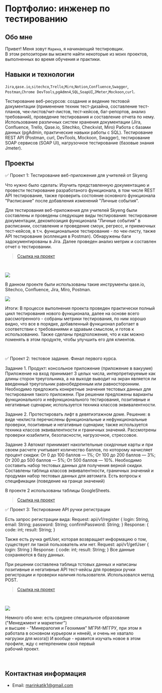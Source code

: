 # Портфолио: инженер по тестированию

## Обо мне 

Привет! Меня зовут ``Марина``, я начинающий тестировщик. <br>
В этом репозитории вы можете найти некоторые из моих проектов, выполненных во время обучения и практики.
<br>

## Навыки и технологии
``Jira``,``qase.io``,``sitechco``,``Trello``,``Miro``,``Notion``,``Confluence``,``Swagger``,<br>
``Postman``,``Chrome DevTools``,``pgAdmn4``,``SQL``,``SoapUI``,``JMeter``,``Mockoon``,``curl``.

Тестирование веб-ресурсов: создание и ведение тестовой документации (применение техник тест-дизайна, составление тест-планов, чек-листов/чит-листов, тест-кейсов, баг-репортов, анализ требований), проведение тестирования и составление отчета по нему. Использование различных систем хранения документации (Jira, Confluence, Trello, Qase.io, Sitechko, Checkvist, Miro)
Работа с базами данных (pgAdmin, практические навыки работы с SQL). Тестирование REST API (Postman, curl, DevTools, Mockoon, Swagger), тeстирование SOAP сервисов (SOAP UI), нагрузочное тестирование (базовые знания Jmeter).

## Проекты

<p> ✅ Проект 1: Тестирование веб-приложения для учителей от Skyeng</p>
<p>Что нужно было сделать: Изучить представленную документацию и провести тестирование разработаного функционала, в том числе REST API тестирование, также проверить состояние основного функционала "Расписание" после добавления изменений "Личные события". <p>
  
   Для тестирования веб-приложения для учителей Skyeng были составлены и проведены следующие виды тестирования: тестирование документации, декомпозиция функционала "Личные события" в расписании, составление и проведение смоук, регресс, и приемочных тест-кейсов, в т.ч. функциональное тестирование - по чек-листу, также API тестирование (коллекция в Postman). Обнаружены баги задокументированы в Jira. Далее проведен анализ метрик и составлен отчет о тестировании.
  
> <a href="https://drive.google.com/file/d/1da3oor3WYHxpcSvdFGXv3wsmRWfvfwNv/view?usp=sharing">Ссылка на проект</a>
  <br> 
  
<a href="http://joxi.ru/brR0a5dH846x82" target="_blank"><img src="http://dl3.joxi.net/drive/2023/06/08/0040/0046/2662446/46/c0f0867ea6.jpg"></a>
  
  В данном проекте были использованы такие инструменты qase.io, Sitechco, Confluence, Jira, Miro, Postman.
  
  <a href="http://joxi.ru/YmEXKaqiLjqNLr" target="_blank"><img src="http://dl4.joxi.net/drive/2023/06/08/0040/0046/2662446/46/a27a4c9313.jpg"></a>
  
<p>Итоги: В процессе выполнения проекта проведен практически полный цикл тестирования нового функционала, далее на основе всего рассмотренного - собраны метрики тестирования, по ним хорошо видно, что все в порядке, добавленный функционал работает в соответствии с требованиями и здравым смыслом, и готов к использованию. Также сделаны предположения, что и как можно поменять в этом продукте, чтобы улучшить его для клиентов.<p>
  <br> 
  <p> ✅ Проект 2: тестовое задание. Финал первого курса.
  
<p> Задание 1.
Продукт: консольное приложение (приложение в вакууме) Приложение на вход принимает 3 целых числа, интерпретируемые как длины сторон треугольника, а на выходе выводит на экран является ли введенный треугольник равнобедренным или равносторонним. Необходимо предложить конкретные значения тестовых данных для тестирования такого приложени.
При решении предложены варианты функционального и нефункционального тестирования, позитивные и негативные сценарии; используется техника классов эквивалентности.<p> 
<p> Задание 2.
Протестировать лифт в девятиэтажном доме.
Решение: в виде чеклиста перечислены функциональные и нефункциональные проверки, позитивные и негативные сценарии; также используется техника классов эквивалентности и граничных значений. Рассмотрены проверки юзабилити, безопасности, нагрузочное, стрессовое.
<p> Задание 3
Автомат принимает накопительные скидочные карты и при своем расчете учитывает количество баллов, по которому начисляет процент скидки:
От 0 до 100 баллов — 1%; От 100 до 200 баллов — 3%; От 200 до 500 баллов — 5%; От 500 баллов — 10%.
Необходимо составить набор тестовых данных для получения верной скидки.
Составлены таблица классов эквивалентности, граничных значений и продуман набор тестовых данных для автомата. Есть вопросы к спецификации (поведение на гранце значений)<p> 
В проекте 2 использованы таблицы GoogleSheets.

> <a href="https://docs.google.com/spreadsheets/d/1jfKwhkquWbE7_dQqD8cMBaIP__iH8oorEdi0fFqd4OU/edit?usp=sharing">Ссылка на проект</a>
 
  <p> ✅ Проект 3: Тестирование API ручки регистрации
  <p> Есть запрос регистрации вида:
Request: api/v1/register { login: String, email: String; password: String; confirmPassword: String; }
Response: { code: int; result: String; } <p>
  <p> Также есть ручка getUser, которая возвращает информацию о том, существует ли такой пользователь или нет. 
Request: api/v1/getUser { login: String }
Response: { code: int; result: String; }
Все данные сохраняются в базу данных.<p>
    <p>При решении составлена таблица тстовых данных и написаны позитивные и негативные API тест-кейсы для проверки ручки регистрации и проверки наличия пользователя. Использовался метод POST.<p>
  
> <a href="https://docs.google.com/document/d/1ferj8KTPhcAywfzWGJXslt9pD3iZE9ZJlgDljWiMJ8w/edit?usp=sharing">Ссылка на проект</a>
  <br> 
      
      

<a href="http://joxi.ru/V2VzDLGUGaEnR2" target="_blank"><img src="http://dl3.joxi.net/drive/2023/06/06/0040/0046/2662446/46/b22964d9e3.jpg"></a>
  
 <p>Немного обо мне: есть среднее специальное образование ("Менеджмент и маркетинг") <br>
 и высшее - "Минералогия и Геохимия" МГРИ-МГГРУ, при этом я работала в основном курьером и няней), и очень не хватало <br>
 нагрузки для мозга)) И вообще - нравится изучать новое в этом профиле, жду с нетерпением свой первый <br>
 рабочий проект.<p>
 <br>
   
   
  
## Контактная информация
- Email: marinkatik1@gmail.com
